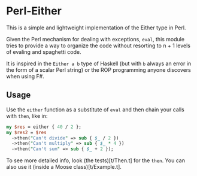 # Perl-Either

This is a simple and lightweight implementation of the Either type in Perl.

Given the Perl mechanism for dealing with exceptions, `eval`, this
module tries to provide a way to organize the code without resorting
to n + 1 levels of evaling and spaghetti code.

It is inspired in the `Either a b` type of Haskell (but with `b` always an
error in the form of a scalar Perl string) or the ROP programming anyone
discovers when using F#.

## Usage

Use the `either` function as a substitute of `eval` and then
chain your calls with `then`, like in:

```perl
my $res = either { 40 / 2 };
my $res2 = $res
  ->then("Can't divide" => sub { $_ / 2 })
  ->then("Can't multiply" => sub { $_ * 4 })
  ->then("Can't sum" => sub { $_ + 2 });
```

To see more detailed info, look (the tests)[t/Then.t] for the `then`.
You can also use it (inside a Moose class)[t/Example.t].

